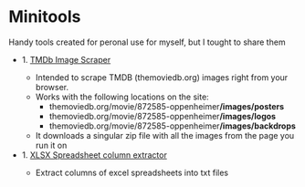 # Minitools

Handy tools created for peronal use for myself, but I tought to share them

<ul>
    <li> 1. <a href="https://github.com/gergogyulai/minitools/blob/main/tmdb-scraper.js">TMDb Image Scraper<a/>
        <ul>
            <li>Intended to scrape TMDB (themoviedb.org) images right from your browser.</li>
            <li>Works with the following locations on the site:
                <ul>
                    <li>themoviedb.org/movie/872585-oppenheimer<b>/images/posters</b></li>
                    <li>themoviedb.org/movie/872585-oppenheimer<b>/images/logos</b></li>
                    <li>themoviedb.org/movie/872585-oppenheimer<b>/images/backdrops</b></li>
                </ul>
            </li>
            <li>
                It downloads a singular zip file with all the images from the page you run it on
            </li>
        </ul>
    </li>
    <li> 1. <a href="https://github.com/gergogyulai/minitools/blob/main/xlsx-col-extractor_GUI.py">XLSX Spreadsheet column extractor<a/>
        <ul>
            <li>Extract columns of excel spreadsheets into txt files</li>
        </ul>
    </li>
</ul>

